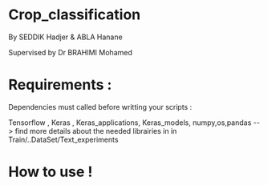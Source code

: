 # Crop_classification

By SEDDIK Hadjer & ABLA Hanane

Supervised by Dr BRAHIMI Mohamed

# Requirements :

Dependencies must called before writting your scripts :

Tensorflow , Keras , Keras_applications, Keras_models, numpy,os,pandas
--> find more details about the needed librairies in in Train/..DataSet/Text_experiments

# How to use !
